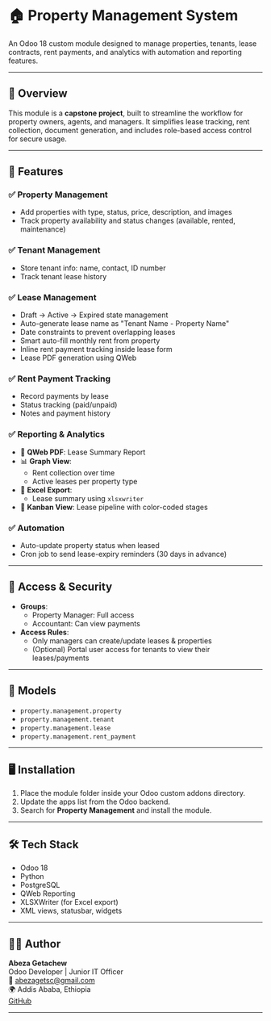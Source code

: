 # 🏠 Property Management System

An Odoo 18 custom module designed to manage properties, tenants, lease contracts, rent payments, and analytics with automation and reporting features.

---

## 📌 Overview

This module is a **capstone project**, built to streamline the workflow for property owners, agents, and managers. It simplifies lease tracking, rent collection, document generation, and includes role-based access control for secure usage.

---

## 🚀 Features

### ✅ Property Management
- Add properties with type, status, price, description, and images
- Track property availability and status changes (available, rented, maintenance)

### ✅ Tenant Management
- Store tenant info: name, contact, ID number
- Track tenant lease history

### ✅ Lease Management
- Draft → Active → Expired state management
- Auto-generate lease name as "Tenant Name - Property Name"
- Date constraints to prevent overlapping leases
- Smart auto-fill monthly rent from property
- Inline rent payment tracking inside lease form
- Lease PDF generation using QWeb

### ✅ Rent Payment Tracking
- Record payments by lease
- Status tracking (paid/unpaid)
- Notes and payment history

### ✅ Reporting & Analytics
- 📄 **QWeb PDF**: Lease Summary Report
- 📊 **Graph View**:
  - Rent collection over time
  - Active leases per property type
- 📁 **Excel Export**:
  - Lease summary using `xlsxwriter`
- 🧱 **Kanban View**: Lease pipeline with color-coded stages

### ✅ Automation
- Auto-update property status when leased
- Cron job to send lease-expiry reminders (30 days in advance)

---

## 🔐 Access & Security

- **Groups**:
  - Property Manager: Full access
  - Accountant: Can view payments
- **Access Rules**:
  - Only managers can create/update leases & properties
  - (Optional) Portal user access for tenants to view their leases/payments

---

## 🧩 Models

- `property.management.property`
- `property.management.tenant`
- `property.management.lease`
- `property.management.rent_payment`

---

## 🖥️ Installation

1. Place the module folder inside your Odoo custom addons directory.
2. Update the apps list from the Odoo backend.
3. Search for **Property Management** and install the module.

---

## 🛠️ Tech Stack

- Odoo 18
- Python
- PostgreSQL
- QWeb Reporting
- XLSXWriter (for Excel export)
- XML views, statusbar, widgets

---

## 🙋‍♂️ Author

**Abeza Getachew**  
Odoo Developer | Junior IT Officer  
📧 abezagetsc@gmail.com  
🌍 Addis Ababa, Ethiopia  
[GitHub](https://github.com/AbezaGetachew)

---

